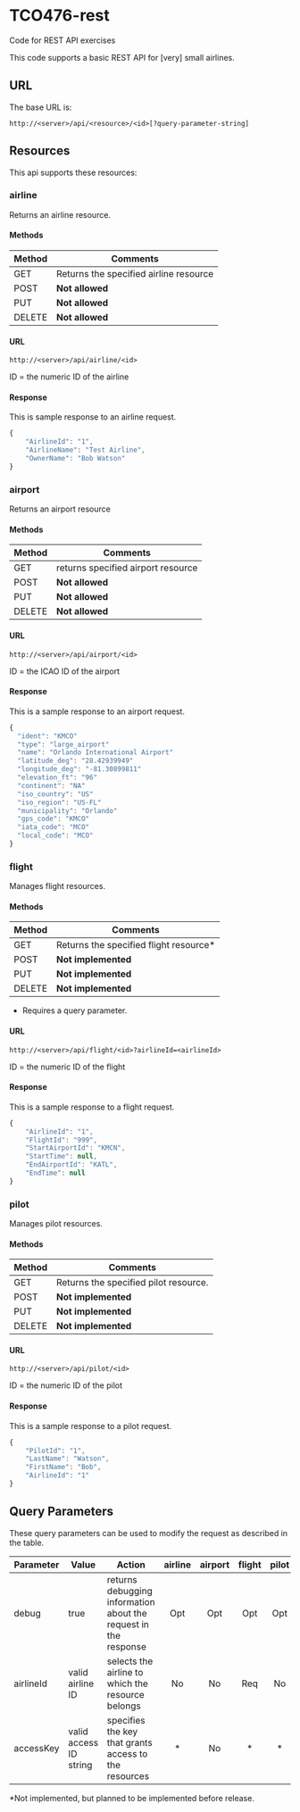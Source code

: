 # TCO476-rest
Code for REST API exercises

This code supports a basic REST API for \[very\] small airlines.

## URL

The base URL is:

```
http://<server>/api/<resource>/<id>[?query-parameter-string]
``` 

## Resources

This api supports these resources:

### airline

Returns an airline resource.


#### Methods

| Method | Comments |
|--------|----------|
| GET | Returns the specified airline resource |
| POST | **Not allowed** |
| PUT | **Not allowed** |
| DELETE | **Not allowed** |

#### URL

```
http://<server>/api/airline/<id>
```

ID = the numeric ID of the airline

#### Response

This is sample response to an airline request.

```javascript
{
	"AirlineId": "1",
	"AirlineName": "Test Airline",
	"OwnerName": "Bob Watson"
}
```

### airport

Returns an airport resource

#### Methods

| Method | Comments |
|--------|----------|
| GET | returns specified airport resource |
| POST | **Not allowed** |
| PUT | **Not allowed** |
| DELETE | **Not allowed** |

#### URL

```
http://<server>/api/airport/<id>
```

ID = the ICAO ID of the airport

#### Response

This is a sample response to an airport request.

```javascript
{
  "ident": "KMCO"
  "type": "large_airport"
  "name": "Orlando International Airport"
  "latitude_deg": "28.42939949"
  "longitude_deg": "-81.30899811"
  "elevation_ft": "96"
  "continent": "NA"
  "iso_country": "US"
  "iso_region": "US-FL"
  "municipality": "Orlando"
  "gps_code": "KMCO"
  "iata_code": "MCO"
  "local_code": "MCO"
}
```

### flight

Manages flight resources.

#### Methods

| Method | Comments |
|--------|----------|
| GET | Returns the specified flight resource* |
| POST | **Not implemented** |
| PUT | **Not implemented** |
| DELETE | **Not implemented** |

* Requires a query parameter.

#### URL

```
http://<server>/api/flight/<id>?airlineId=<airlineId>
```

ID = the numeric ID of the flight

#### Response

This is a sample response to a flight request.

```javascript
{
	"AirlineId": "1",
	"FlightId": "999",
	"StartAirportId": "KMCN",
	"StartTime": null,
	"EndAirportId": "KATL",
	"EndTime": null
}
```

### pilot

Manages pilot resources.

#### Methods

| Method | Comments |
|--------|----------|
| GET | Returns the specified pilot resource. |
| POST | **Not implemented** |
| PUT | **Not implemented** |
| DELETE | **Not implemented** |

#### URL

```
http://<server>/api/pilot/<id>
```

ID = the numeric ID of the pilot

#### Response

This is a sample response to a pilot request.

```javascript
{
	"PilotId": "1",
	"LastName": "Watson",
	"FirstName": "Bob",
	"AirlineId": "1"
}
```


## Query Parameters

These query parameters can be used to modify the request as described in the table.

| Parameter | Value | Action | airline | airport | flight | pilot |
|-----------|-------|--------|:-------:|:-------:|:------:|:-----:|
| debug     | true | returns debugging information about the request in the response | Opt | Opt | Opt | Opt |
| airlineId | valid airline ID | selects the airline to which the resource belongs | No | No | Req | No |
| accessKey | valid access ID string | specifies the key that grants access to the resources | * | No | * | * |

*Not implemented, but planned to be implemented before release.
